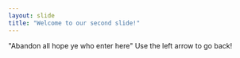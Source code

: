 ```yaml
---
layout: slide
title: "Welcome to our second slide!"
---
```

"Abandon all hope ye who enter here"
Use the left arrow to go back!
